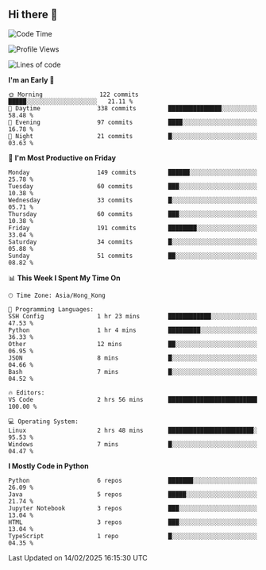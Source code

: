 ## Hi there 👋

<!--
**gessiegulugulu/gessiegulugulu** is a ✨ _special_ ✨ repository because its `README.md` (this file) appears on your GitHub profile.

Here are some ideas to get you started:

- 🔭 I’m currently working on ...
- 🌱 I’m currently learning ...
- 👯 I’m looking to collaborate on ...
- 🤔 I’m looking for help with ...
- 💬 Ask me about ...
- 📫 How to reach me: ...
- 😄 Pronouns: ...
- ⚡ Fun fact: ...
-->

<!--START_SECTION:waka-->
![Code Time](http://img.shields.io/badge/Code%20Time-314%20hrs%2057%20mins-blue)

![Profile Views](http://img.shields.io/badge/Profile%20Views-0-blue)

![Lines of code](https://img.shields.io/badge/From%20Hello%20World%20I%27ve%20Written-3.3%20million%20lines%20of%20code-blue)

**I'm an Early 🐤** 

```text
🌞 Morning                122 commits         █████░░░░░░░░░░░░░░░░░░░░   21.11 % 
🌆 Daytime                338 commits         ███████████████░░░░░░░░░░   58.48 % 
🌃 Evening                97 commits          ████░░░░░░░░░░░░░░░░░░░░░   16.78 % 
🌙 Night                  21 commits          █░░░░░░░░░░░░░░░░░░░░░░░░   03.63 % 
```
📅 **I'm Most Productive on Friday** 

```text
Monday                   149 commits         ██████░░░░░░░░░░░░░░░░░░░   25.78 % 
Tuesday                  60 commits          ███░░░░░░░░░░░░░░░░░░░░░░   10.38 % 
Wednesday                33 commits          █░░░░░░░░░░░░░░░░░░░░░░░░   05.71 % 
Thursday                 60 commits          ███░░░░░░░░░░░░░░░░░░░░░░   10.38 % 
Friday                   191 commits         ████████░░░░░░░░░░░░░░░░░   33.04 % 
Saturday                 34 commits          █░░░░░░░░░░░░░░░░░░░░░░░░   05.88 % 
Sunday                   51 commits          ██░░░░░░░░░░░░░░░░░░░░░░░   08.82 % 
```


📊 **This Week I Spent My Time On** 

```text
🕑︎ Time Zone: Asia/Hong_Kong

💬 Programming Languages: 
SSH Config               1 hr 23 mins        ████████████░░░░░░░░░░░░░   47.53 % 
Python                   1 hr 4 mins         █████████░░░░░░░░░░░░░░░░   36.33 % 
Other                    12 mins             ██░░░░░░░░░░░░░░░░░░░░░░░   06.95 % 
JSON                     8 mins              █░░░░░░░░░░░░░░░░░░░░░░░░   04.66 % 
Bash                     7 mins              █░░░░░░░░░░░░░░░░░░░░░░░░   04.52 % 

🔥 Editors: 
VS Code                  2 hrs 56 mins       █████████████████████████   100.00 % 

💻 Operating System: 
Linux                    2 hrs 48 mins       ████████████████████████░   95.53 % 
Windows                  7 mins              █░░░░░░░░░░░░░░░░░░░░░░░░   04.47 % 
```

**I Mostly Code in Python** 

```text
Python                   6 repos             ███████░░░░░░░░░░░░░░░░░░   26.09 % 
Java                     5 repos             █████░░░░░░░░░░░░░░░░░░░░   21.74 % 
Jupyter Notebook         3 repos             ███░░░░░░░░░░░░░░░░░░░░░░   13.04 % 
HTML                     3 repos             ███░░░░░░░░░░░░░░░░░░░░░░   13.04 % 
TypeScript               1 repo              █░░░░░░░░░░░░░░░░░░░░░░░░   04.35 % 
```




 Last Updated on 14/02/2025 16:15:30 UTC
<!--END_SECTION:waka-->
